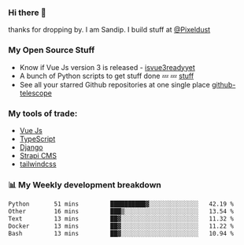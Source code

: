 ### Hi there 👋

thanks for dropping by.
I am Sandip. I build stuff at [@Pixeldust](github.com/pixeldust-in/)

###  **My Open Source Stuff**

 - Know if Vue Js version 3 is released -  [isvue3readyyet](https://github.com/sandiprb/isvue3readyyet)
 - A bunch of Python scripts to get stuff done 💤 💤 [stuff](https://github.com/sandiprb/stuff)
 - See all your starred Github repositories at one single place [github-telescope](https://github.com/sandiprb/github-telescope)



###  **My tools of trade:**
 - [Vue Js](https://github.com/vuejs/vue/)
 - [TypeScript](https://github.com/microsoft/TypeScript)
 - [Django](github.com/django/django)
 - [Strapi CMS](github.com/strapi/strapi)
 - [tailwindcss](https://github.com/tailwindlabs/tailwindcss)


###  📊 **My Weekly development breakdown**
<!--START_SECTION:waka-->

```txt
Python       51 mins         ██████████▓░░░░░░░░░░░░░░   42.19 %
Other        16 mins         ███▒░░░░░░░░░░░░░░░░░░░░░   13.54 %
Text         13 mins         ██▓░░░░░░░░░░░░░░░░░░░░░░   11.32 %
Docker       13 mins         ██▓░░░░░░░░░░░░░░░░░░░░░░   11.22 %
Bash         13 mins         ██▓░░░░░░░░░░░░░░░░░░░░░░   10.94 %
```

<!--END_SECTION:waka-->
